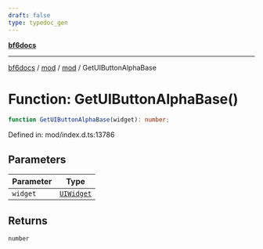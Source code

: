 ```yaml
---
draft: false
type: typedoc_gen
---
```


[**bf6docs**](../../../_index.md)

***

[bf6docs](../../../_index.md) / [mod](../../_index.md) / [mod](../_index.md) / GetUIButtonAlphaBase

# Function: GetUIButtonAlphaBase()

```ts
function GetUIButtonAlphaBase(widget): number;
```

Defined in: mod/index.d.ts:13786

## Parameters

| Parameter | Type |
| ------ | ------ |
| `widget` | [`UIWidget`](../UIWidget/_index.md) |

## Returns

`number`
